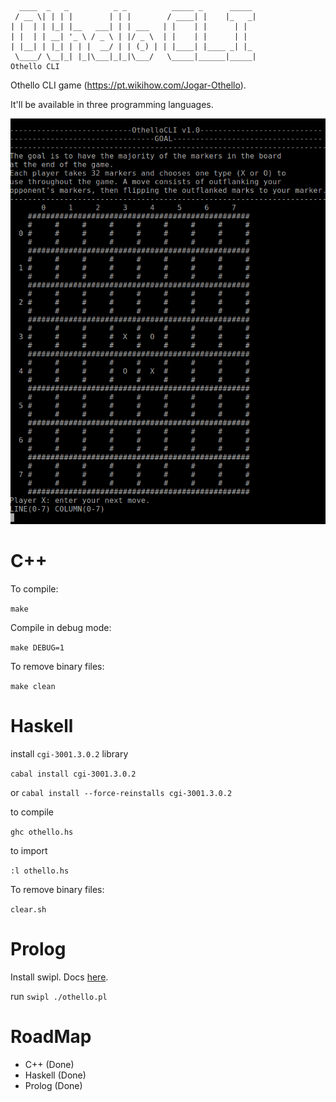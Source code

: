      ____  _   _          _ _          _____ _      _____
     / __ \| | | |        | | |        / ____| |    |_   _|
    | |  | | |_| |__   ___| | | ___   | |    | |      | |  
    | |  | | __| '_ \ / _ \ | |/ _ \  | |    | |      | |  
    | |__| | |_| | | |  __/ | | (_) | | |____| |____ _| |_
     \____/ \__|_| |_|\___|_|_|\___/   \_____|______|_____|   
    Othello CLI                                          


Othello CLI game (https://pt.wikihow.com/Jogar-Othello).

It'll be available in three programming languages.

<img src="https://github.com/SilvaMatteus/OthelloCLI/blob/master/img/screen.png" alt="Game screen. v1.0. C++.">

# C++

To compile:

`make`

Compile in debug mode:

`make DEBUG=1`

To remove binary files:


`make clean`

# Haskell

install `cgi-3001.3.0.2` library


`cabal install cgi-3001.3.0.2`

or `cabal install --force-reinstalls cgi-3001.3.0.2`

to compile

`ghc othello.hs`

to import

`:l othello.hs`

To remove binary files:

`clear.sh`

# Prolog

Install swipl. Docs [here](http://www.swi-prolog.org/build/PPA.html).

run `swipl ./othello.pl`

# RoadMap

- C++ (Done)
- Haskell (Done)
- Prolog (Done)
